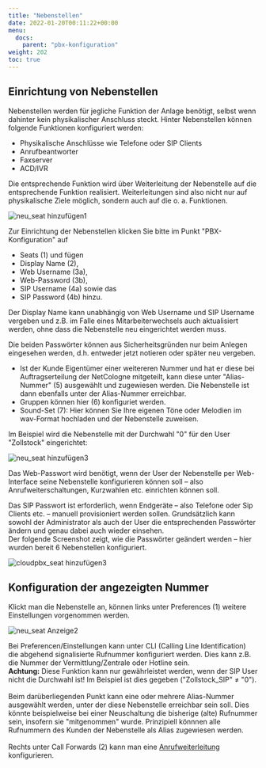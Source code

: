 ```yaml
---
title: "Nebenstellen"
date: 2022-01-20T00:11:22+00:00
menu:
  docs:
    parent: "pbx-konfiguration"
weight: 202
toc: true
---
```


## Einrichtung von Nebenstellen 

Nebenstellen werden für jegliche Funktion der Anlage benötigt, selbst wenn dahinter kein physikalischer Anschluss steckt. Hinter Nebenstellen können folgende Funktionen konfiguriert werden:

* Physikalische Anschlüsse wie Telefone oder SIP Clients
* Anrufbeantworter
* Faxserver
* ACD/IVR

Die entsprechende Funktion wird über Weiterleitung der Nebenstelle auf die entsprechende Funktion realisiert. Weiterleitungen sind also nicht nur auf physikalische Ziele möglich, sondern auch auf die o. a. Funktionen. 

![neu_seat hinzufügen1](https://user-images.githubusercontent.com/98753538/234775953-f92d5957-e58d-4a0e-8b7f-d82df7fcd25a.jpg)

Zur Einrichtung der Nebenstellen klicken Sie bitte im Punkt "PBX-Konfiguration" auf <br>

* Seats (1) und fügen <br>
* Display Name (2), <br>
* Web Username (3a), <br>
* Web-Password (3b), <br>
* SIP Username (4a) sowie das <br>
* SIP Password (4b) hinzu. <br>

Der Display Name kann unabhängig von Web Username und SIP Username vergeben und z.B. im Falle eines Mitarbeiterwechsels auch aktualisiert werden, ohne dass die Nebenstelle neu eingerichtet werden muss. <br>

Die beiden Passwörter können aus Sicherheitsgründen nur beim Anlegen eingesehen werden, d.h. entweder jetzt notieren oder später neu vergeben. <br>

* Ist der Kunde Eigentümer einer weitereren Nummer und hat er diese bei Auftragserteilung der NetCologne mitgeteilt, kann diese unter "Alias-Nummer" (5) ausgewählt und zugewiesen werden. Die Nebenstelle ist dann ebenfalls unter der Alias-Nummer erreichbar. <br>
* Gruppen können hier (6) konfiguriet werden. <br>
* Sound-Set (7): Hier können Sie Ihre eigenen Töne oder Melodien im wav-Format hochladen und der Nebenstelle zuweisen. <br>

Im Beispiel wird die Nebenstelle mit der Durchwahl "0" für den User "Zollstock" eingerichtet:

![neu_seat hinzufügen3](https://user-images.githubusercontent.com/98753538/234779142-f90019a9-7a45-49b5-a3ef-30b7f9576b56.jpg)

Das Web-Passwort wird benötigt, wenn der User der Nebenstelle per Web-Interface seine Nebenstelle konfigurieren können soll – also Anrufweiterschaltungen, Kurzwahlen etc. einrichten können soll.

Das SIP Passwort ist erforderlich, wenn Endgeräte – also Telefone oder Sip Clients etc. – manuell provisioniert werden sollen. Grundsätzlich kann sowohl der Administrator als auch der User die entsprechenden Passwörter ändern und genau dabei auch wieder einsehen. 
<br>
Der folgende Screenshot zeigt, wie die Passwörter geändert werden – hier wurden bereit 6 Nebenstellen konfiguriert. 

![cloudpbx_seat hinzufügen3](https://user-images.githubusercontent.com/98753538/157044723-2df6568d-81a5-48e2-bec1-7db413f34a1d.jpg)


## Konfiguration der angezeigten Nummer

Klickt man die Nebenstelle an, können links unter Preferences (1) weitere Einstellungen vorgenommen werden. <br>

![neu_seat Anzeige2](https://user-images.githubusercontent.com/98753538/234835421-d3c311b6-04ca-4d27-992e-0c0e50da39bf.jpg)

Bei Preferencen/Einstellungen kann unter CLI (Calling Line Identification) die abgehend signalisierte Rufnummer konfiguriert werden. Dies kann z.B. die Nummer der Vermittlung/Zentrale oder Hotline sein. <br>
**Achtung:** Diese Funktion kann nur gewährleistet werden, wenn der SIP User nicht die Durchwahl ist! Im Beispiel ist dies gegeben ("Zollstock_SIP" ≠ "0"). <br>
 <br>
Beim darüberliegenden Punkt kann eine oder mehrere Alias-Nummer ausgewählt werden, unter der diese Nebenstelle erreichbar sein soll. Dies könnte beispielweise bei einer Neuschaltung die bisherige (alte) Rufnummer sein, insofern sie "mitgenommen" wurde. Prinzipiell könnnen alle Rufnummern des Kunden der Nebenstelle als Alias zugewiesen werden. <br>
<br>
Rechts unter Call Forwards (2) kann man eine [Anrufweiterleitung](https://cloudpbx-doku.netcologne.de/docs/funktionen/anrufweiterleitung/) konfigurieren.
